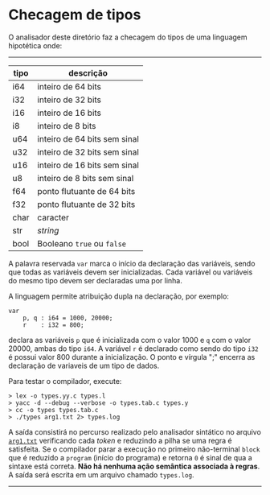 # Checagem de tipos

O analisador deste diretório faz a checagem do tipos de 
uma linguagem hipotética onde:

------------------------
tipo    | descrição
--------|-----------------
i64     | inteiro de 64 bits
i32     | inteiro de 32 bits
i16     | inteiro de 16 bits
i8      | inteiro de 8 bits
u64     | inteiro de 64 bits sem sinal
u32     | inteiro de 32 bits sem sinal
u16     | inteiro de 16 bits sem sinal
u8      | inteiro de 8 bits sem sinal
f64     | ponto flutuante de 64 bits
f32     | ponto flutuante de 32 bits
char    | caracter
str     | _string_
bool    | Booleano `true` ou `false`

A palavra reservada `var` marca o início da declaração 
das variáveis, sendo que todas as variáveis devem ser 
inicializadas. Cada variável ou variáveis do mesmo tipo 
devem ser declaradas uma por linha.

A linguagem permite atribuição dupla na declaração, por exemplo:

```
var
    p, q : i64 = 1000, 20000;
    r    : i32 = 800;
```

declara as variáveis `p` que é inicializada com o valor 1000
e `q` com o valor 20000, ambas do tipo `i64`. A variável `r` 
é declarado como sendo do tipo `i32` é possui valor 800 
durante a inicialização. O ponto e vírgula ";" encerra as 
declaração de variaveis de um tipo de dados.

Para testar o compilador, execute:

```
> lex -o types.yy.c types.l
> yacc -d --debug --verbose -o types.tab.c types.y
> cc -o types types.tab.c
> ./types arg1.txt 2> types.log
```

A saída consistirá no percurso realizado pelo analisador 
sintático no arquivo [`arg1.txt`](arg1.txt) verificando cada _token_ e 
reduzindo a pilha se uma regra é satisfeita. Se o compilador
parar a execução no primeiro não-terminal `block` que é reduzido a 
`program` (início do programa) e retorna `0` é sinal de qua a sintaxe 
está correta. **Não há nenhuma ação semântica associada à regras**. 
A saída será escrita em um arquivo chamado `types.log`.

---

